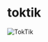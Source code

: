# toktik

![TokTik](https://github.com/CATAAA233/toktik/assets/76543629/5d0ab0b9-5b32-4d81-ac53-ee99bd784cc3)
